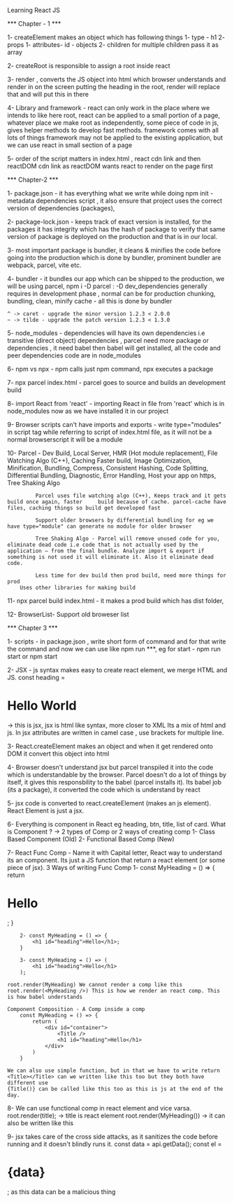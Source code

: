 Learning React JS

*** Chapter - 1  ***

1- createElement makes an object which has following things
    1- type - h1
    2- props
        1- attributes- id - objects
        2- children
        for multiple children pass it as array 

2- createRoot is responsible to assign a root inside react

3- render , converts the JS object into html which browser understands and render in on the screen
    putting the heading in the root, render will replace that and will put this in there 

4- Library and framework - react can only work in the place where we intends to like here root, 
    react can be applied to a small portion of a page, whatever place we make root as
    independently, some piece of code in js, gives helper methods to develop fast methods.
    framework comes with all lots of things
    framework may not be applied to the existing application, but we can use react in small section of a page

5- order of the script matters in index.html , react cdn link and then reactDOM cdn link
   as reactDOM wants react to render on the page first


***  Chapter-2  ***

1- package.json - it has everything what we write while doing npm init - metadata dependencies script , 
it also ensure that project uses the correct version of dependencies (packages), 

2- package-lock.json  - keeps track of exact version is installed, for the packages it has integrity which has the hash of package to verify that same version of package is deployed on the production and that is in our local.

3- most important package is bundler, it cleans & minifies the code before going into the production which is done by bundler, prominent bundler are webpack, parcel, vite etc.

4- bundler - it bundles our app which can be shipped to the production, we will be using parcel, 
    npm i -D parcel : -D dev_dependencies generally requires in development phase , normal can be for production 
    chunking, bundling, clean, minify cache - all this is done by bundler

    ^ -> caret - upgrade the minor version 1.2.3 < 2.0.0
    ~ -> tilde - upgrade the patch version 1.2.3 < 1.3.0

5- node_modules - dependencies will have its own dependencies i.e transitive (direct object) dependencies  , parcel need more package or dependencies , it need babel then babel will get installed, all the code and peer dependencies code are in node_modules

6- npm vs npx - npm calls just npm command, npx executes a package

7- npx parcel index.html - parcel goes to source and builds an development build

8- import React from 'react' - importing React in file from 'react' which is in node_modules now as we have installed it in our project

9- Browser scripts can't have imports and exports - write type="modules" in script tag while referring to script of index.html file, as it will not be a normal browserscript it will be a module

10- Parcel - Dev Build, Local Server, HMR (Hot module replacement), File Watching Algo (C++), 
             Caching Faster build, Image Optimization, Minification, Bundling, Compress, Consistent Hashing, Code Splitting, Differential Bundling, Diagnostic, Error Handling, Host your app on https, Tree Shaking Algo

             Parcel uses file watching algo (C++), Keeps track and it gets build once again, faster     build because of cache. parcel-cache have files, caching things so build get developed fast

             Support older browsers by differential bundling for eg we have type="module" can generate no module for older browser

             Tree Shaking Algo - Parcel will remove unused code for you, eliminate dead code i.e code that is not actually used by the application — from the final bundle. Analyze import & export if something is not used it will eliminate it. Also it eliminate dead code.

             Less time for dev build then prod build, need more things for prod
        Uses other libraries for making build 

11- npx parcel build index.html - it makes a prod build which has dist folder, 

12- BrowserList- Support old broweser list


***  Chapter  3  ***

1- scripts - in package.json , write short form of command and for that write the command and now we can use like npm run ***, eg for start - npm run start or npm start

2- JSX - js syntax makes easy to create react element, we merge HTML and JS.
const heading = <h1>Hello World</h1> -> this is jsx, jsx is html like syntax, more closer to XML
Its a mix of html and js. In jsx attributes are written in camel case , use brackets for multiple line.

3- React.createElement makes an object and when it get rendered onto DOM it convert this object into html

4- Browser doesn't understand jsx but parcel transpiled it into the code which is understandable by the browser. Parcel doesn't do a lot of things by itself, it gives this responsbility to the babel (parcel installs it). Its babel job (its a package), it converted the code which is understand by react

5- jsx code is converted to react.createElement (makes an js element). React Element is just a jsx.

6- Everything is component in React eg heading, btn, title, list of card. What is Component ? -> 2 types of Comp or 2 ways of creating comp
   1- Class Based Component  (Old)
   2- Functional Based Comp  (New)

7- React Func Comp - Name it with Capital letter, React way to understand its an component.
    Its just a JS function that return a react element (or some piece of jsx). 
    3 Ways of writing Func Comp 
        1- const MyHeading = () => {
            return <h1 id="heading">Hello</h1>;
        }

        2- const MyHeading = () => {
            <h1 id="heading">Hello</h1>;
        }

        3- const MyHeading = () => (
            <h1 id="heading">Hello</h1>
        );
    
    root.render(MyHeading) We cannot render a comp like this
    root.render(<MyHeading />) This is how we render an react comp. This is how babel understands

    Component Composition - A Comp inside a comp
        const MyHeading = () => {
            return (
                <div id="container">
                    <Title />   
                    <h1 id="heading">Hello</h1>
                </div>
            )
        }
    
    We can also use simple function, but in that we have to write return 
    <Title></Title> can we written like this too but they both have different use
    {Title()} can be called like this too as this is js at the end of the day.

8- We can use functional comp in react element and vice varsa.
    root.render(title); -> title is react element 
    root.render(MyHeading()) -> it can also be written like this

9- jsx takes care of the cross side attacks, as it sanitizes the code before running and it doesn't blindly runs it. 
    const data = api.getData();
    const el = <h1>{data}</h1>; as this data can be a malicious thing
